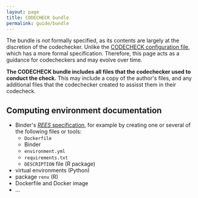 ```yaml
---
layout: page
title: CODECHECK bundle
permalink: guide/bundle
---
```


The bundle is _not_ formally specified, as its contents are largely at the discretion of the codechecker.
Unlike the [CODECHECK configuration file](/spec/config/latest), which has a more formal specification.
Therefore, this page acts as a guidance for codecheckers and may evolve over time.

**The CODECHECK bundle includes all files that the codechecker used to conduct the check.**
This may include a copy of the author's files, and any additional files that the codechecker created to assisst them in their codecheck.

## Computing environment documentation

- Binder's [_REES_ specification](https://repo2docker.readthedocs.io/en/latest/config_files.html#config-files), for example by creating one or several of the following files or tools:
  - `Dockerfile`
  - Binder
  - `environment.yml`
  - `requirements.txt`
  - `DESCRIPTION` file (R package)
- virtual environments (Python)
- package `renv` (R)
- Dockerfile and Docker image
- ...
